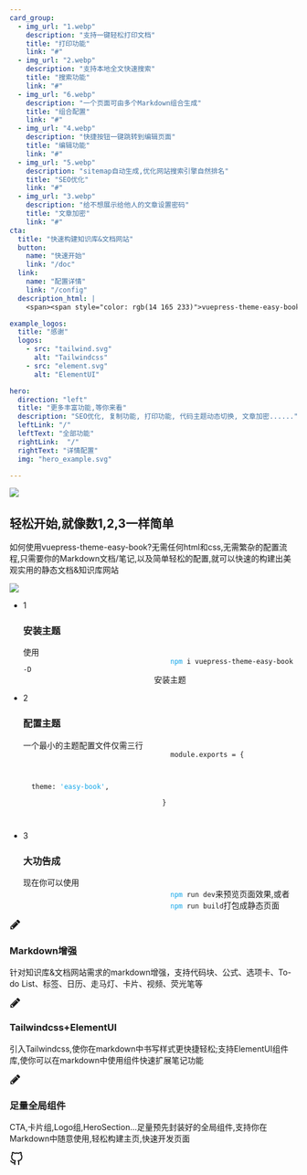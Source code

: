 ```yaml
---
card_group:
  - img_url: "1.webp"
    description: "支持一键轻松打印文档"
    title: "打印功能"
    link: "#"
  - img_url: "2.webp"
    description: "支持本地全文快速搜索"
    title: "搜索功能"
    link: "#"
  - img_url: "6.webp"
    description: "一个页面可由多个Markdown组合生成"
    title: "组合配置"
    link: "#"
  - img_url: "4.webp"
    description: "快捷按钮一键跳转到编辑页面"
    title: "编辑功能"
    link: "#"
  - img_url: "5.webp"
    description: "sitemap自动生成,优化网站搜索引擎自然排名"
    title: "SEO优化"
    link: "#"
  - img_url: "3.webp"
    description: "给不想展示给他人的文章设置密码"
    title: "文章加密"
    link: "#"
cta:
  title: "快速构建知识库&文档网站"
  button:
    name: "快速开始"
    link: "/doc"
  link:
    name: "配置详情"
    link: "/config"
  description_html: |
    <span><span style="color: rgb(14 165 233)">vuepress-theme-easy-book</span> 是一个美观实用的vuepress知识库&文档主题，可以帮助您以简单的配置<span style="color: rgb(14 165 233)">快速构建</span>出个人知识库网站或文档网站，同时在此基础上提供足量的<span style="color: rgb(14 165 233)">自定义外观</span>的选择,<span style="color: rgb(14 165 233)">个性化</span>你的网站</span>

example_logos:
  title: "感谢"
  logos:
    - src: "tailwind.svg"
      alt: "Tailwindcss"
    - src: "element.svg"
      alt: "ElementUI"

hero:
  direction: "left"
  title: "更多丰富功能,等你来看"
  description: "SEO优化, 复制功能, 打印功能, 代码主题动态切换, 文章加密......"
  leftLink: "/"
  leftText: "全部功能"
  rightLink:  "/"
  rightText: "详情配置"
  img: "hero_example.svg"

---
```


<CTA/>

<img
      class="w-full relative bottom-20"
      src="q.svg"
    />

<section>
    <div class="container p-4 mx-auto bg-white max-w-7xl sm:p-6 lg:p-8 dark:bg-gray-800">
        <div class="flex flex-wrap -mx-8">
            <div class="w-full px-8 lg:w-1/2">
                <div class="pb-12 mb-12 border-b lg:mb-0 lg:pb-0 lg:border-b-0">
                    <h2 class="mb-4 text-3xl font-bold lg:text-4xl font-heading dark:text-white">
                        轻松开始,就像数1,2,3一样简单
                    </h2>
                    <p class="mb-8 leading-loose text-gray-500 dark:text-gray-300">
                        如何使用vuepress-theme-easy-book?无需任何html和css,无需繁杂的配置流程,只需要你的Markdown文档/笔记,以及简单轻松的配置,就可以快速的构建出美观实用的静态文档&知识库网站
                    </p>
                     <img src="hero2.svg"/>
                </div>
            </div>
            <div class="w-full px-8 lg:w-1/2">
                <ul class="space-y-12">
                    <li class="flex -mx-4">
                        <div class="px-4">
                            <span class="flex items-center justify-center w-16 h-16 mx-auto text-2xl font-bold text-blue-600 rounded-full font-heading bg-blue-50">
                                1
                            </span>
                        </div>
                        <div class="px-4">
                            <h3 class="my-4 text-xl font-semibold dark:text-white">
                                安装主题
                            </h3>
                            <p class="leading-loose text-gray-500 dark:text-gray-300">
                                使用
                                <code class="bg-gray-100 dark:bg-gray-700 rounded-md px-2 ">
                                    <span style="color: rgb(14 165 233)">npm</span> i vuepress-theme-easy-book -D
                                </code>
                                安装主题
                            </p>
                        </div>
                    </li>
                    <li class="flex -mx-4">
                        <div class="px-4">
                            <span class="flex items-center justify-center w-16 h-16 mx-auto text-2xl font-bold text-blue-600 rounded-full font-heading bg-blue-50">
                                2
                            </span>
                        </div>
                        <div class="px-4">
                            <h3 class="my-4 text-xl font-semibold dark:text-white">
                                配置主题
                            </h3>
                            <p class="leading-loose text-gray-500 dark:text-gray-300">
                            一个最小的主题配置文件仅需三行
                                <code class="bg-gray-100 dark:bg-gray-700 rounded-md px-2 block w-80 p-5">
                                    <span class=" text-green-400">module</span>.<span class=" text-purple-400">exports</span> = {<br>
                                    <div class="w-5 inline-block"></div>  theme: <span style="color: rgb(14 165 233)">'easy-book'</span>,<br>
                                  }<br>
                                </code>
                            </p>
                        </div>
                    </li>
                    <li class="flex -mx-4">
                        <div class="px-4">
                            <span class="flex items-center justify-center w-16 h-16 mx-auto text-2xl font-bold text-blue-600 rounded-full font-heading bg-blue-50">
                                3
                            </span>
                        </div>
                        <div class="px-4">
                            <h3 class="my-4 text-xl font-semibold dark:text-white">
                                大功告成
                            </h3>
                            <p class="leading-loose text-gray-500 dark:text-gray-300">
                                现在你可以使用<code class="bg-gray-100 dark:bg-gray-700 rounded-md px-2 ">
                                    <span style="color: rgb(14 165 233)">npm</span> run dev</code>来预览页面效果,或者<code class="bg-gray-100 dark:bg-gray-700 rounded-md px-2 ">
                                    <span style="color: rgb(14 165 233)">npm</span> run build</code>打包成静态页面
                            </p>
                        </div>
                    </li>
                </ul>
            </div>
        </div>
    </div>
</section>


<div class="flex-wrap items-center justify-center gap-8 text-center sm:flex">
    <div class="w-full px-4 py-4 mt-6 bg-white rounded-lg shadow-lg sm:w-1/2 md:w-1/2 lg:w-1/4 dark:bg-gray-800">
        <div class="flex-shrink-0">
            <div class="flex items-center justify-center w-12 h-12 mx-auto text-white bg-indigo-500 rounded-md">
                <svg width="20" height="20" fill="currentColor" class="w-6 h-6" viewBox="0 0 1792 1792" xmlns="http://www.w3.org/2000/svg">
                    <path d="M491 1536l91-91-235-235-91 91v107h128v128h107zm523-928q0-22-22-22-10 0-17 7l-542 542q-7 7-7 17 0 22 22 22 10 0 17-7l542-542q7-7 7-17zm-54-192l416 416-832 832h-416v-416zm683 96q0 53-37 90l-166 166-416-416 166-165q36-38 90-38 53 0 91 38l235 234q37 39 37 91z">
                    </path>
                </svg>
            </div>
        </div>
        <h3 class="py-4 text-2xl font-semibold text-gray-700 sm:text-xl dark:text-white">
            Markdown增强
        </h3>
        <p class="py-4 text-gray-500 text-md dark:text-gray-300">
            针对知识库&文档网站需求的markdown增强，支持代码块、公式、选项卡、To-do List、标签、日历、走马灯、卡片、视频、荧光笔等
        </p>
    </div>
    <div class="w-full px-4 py-4 mt-6 bg-white rounded-lg shadow-lg sm:w-1/2 md:w-1/2 lg:w-1/4 sm:mt-16 md:mt-20 lg:mt-24 dark:bg-gray-800">
        <div class="flex-shrink-0">
            <div class="flex items-center justify-center w-12 h-12 mx-auto text-white bg-indigo-500 rounded-md">
                <svg width="20" height="20" fill="currentColor" class="w-6 h-6" viewBox="0 0 1792 1792" xmlns="http://www.w3.org/2000/svg">
                    <path d="M491 1536l91-91-235-235-91 91v107h128v128h107zm523-928q0-22-22-22-10 0-17 7l-542 542q-7 7-7 17 0 22 22 22 10 0 17-7l542-542q7-7 7-17zm-54-192l416 416-832 832h-416v-416zm683 96q0 53-37 90l-166 166-416-416 166-165q36-38 90-38 53 0 91 38l235 234q37 39 37 91z">
                    </path>
                </svg>
            </div>
        </div>
        <h3 class="py-4 text-2xl font-semibold text-gray-700 sm:text-xl dark:text-white">
            Tailwindcss+ElementUI
        </h3>
        <p class="py-4 text-gray-500 text-md dark:text-gray-300">
            引入Tailwindcss,使你在markdown中书写样式更快捷轻松;支持ElementUI组件库,使你可以在markdown中使用组件快速扩展笔记功能
        </p>
    </div>
    <div class="w-full px-4 py-4 mt-6 bg-white rounded-lg shadow-lg sm:w-1/2 md:w-1/2 lg:w-1/4 dark:bg-gray-800">
        <div class="flex-shrink-0">
            <div class="flex items-center justify-center w-12 h-12 mx-auto text-white bg-indigo-500 rounded-md">
                <svg width="20" height="20" fill="currentColor" class="w-6 h-6" viewBox="0 0 1792 1792" xmlns="http://www.w3.org/2000/svg">
                    <path d="M491 1536l91-91-235-235-91 91v107h128v128h107zm523-928q0-22-22-22-10 0-17 7l-542 542q-7 7-7 17 0 22 22 22 10 0 17-7l542-542q7-7 7-17zm-54-192l416 416-832 832h-416v-416zm683 96q0 53-37 90l-166 166-416-416 166-165q36-38 90-38 53 0 91 38l235 234q37 39 37 91z">
                    </path>
                </svg>
            </div>
        </div>
        <h3 class="py-4 text-2xl font-semibold text-gray-700 sm:text-xl dark:text-white">
            足量全局组件
        </h3>
        <p class="py-4 text-gray-500 text-md dark:text-gray-300">
            CTA,卡片组,Logo组,HeroSection...足量预先封装好的全局组件,支持你在Markdown中随意使用,轻松构建主页,快速开发页面
        </p>
    </div>
</div>



<HeroSection info="hero"/>

<CardGroup info="card_group"/>  


<LogoGroup info="example_logos"/>















<a href="https://github.com/open17/vuepress-theme-easy-book" class="rounded-full w-12 h-12 bg-gray-100 fixed bottom-0 right-0 flex items-center justify-center text-gray-800 mr-8 mb-8 shadow-sm border-gray-300 border" target="_blank"><svg xmlns="http://www.w3.org/2000/svg" width="24" height="24" viewBox="0 0 24 24" fill="none" stroke="currentColor" stroke-width="2" stroke-linecap="round" stroke-linejoin="round">
<path d="M9 19c-5 1.5-5-2.5-7-3m14 6v-3.87a3.37 3.37 0 0 0-.94-2.61c3.14-.35 6.44-1.54 6.44-7A5.44 5.44 0 0 0 20 4.77 5.07 5.07 0 0 0 19.91 1S18.73.65 16 2.48a13.38 13.38 0 0 0-7 0C6.27.65 5.09 1 5.09 1A5.07 5.07 0 0 0 5 4.77a5.44 5.44 0 0 0-1.5 3.78c0 5.42 3.3 6.61 6.44 7A3.37 3.37 0 0 0 9 18.13V22"></path>
</svg></a>